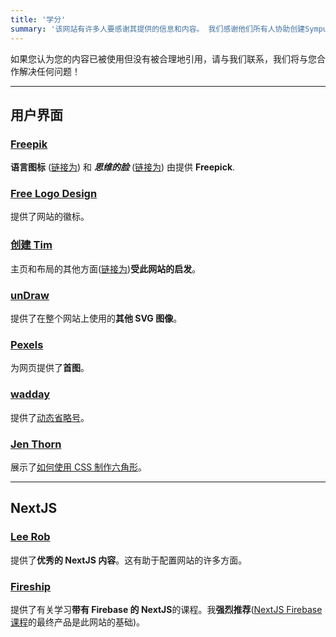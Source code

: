 ```yaml
---
title: '学分'
summary: '该网站有许多人要感谢其提供的信息和内容。 我们感谢他们所有人协助创建Symput。'
---
```


如果您认为您的内容已被使用但没有被合理地引用，请与我们联系，我们将与您合作解决任何问题！

---

## 用户界面

### [Freepik](https://www.freepik.com/)

**语言图标** ([链接为](https://www.flaticon.com/search?word=countries%20flags)) 和 **_思维的脸_** ([链接为](https://www.flaticon.com/search?word=thinking)) 由提供 **Freepick**.

### [Free Logo Design](https://www.freelogodesign.org/)

提供了网站的徽标。

### [创建 Tim](https://www.creative-tim.com/)

主页和布局的其他方面([链接为](https://www.creative-tim.com/learning-lab/tailwind-starter-kit/presentation))**受此网站的启发**。

### [unDraw](https://undraw.co/)

提供了在整个网站上使用的**其他 SVG 图像**。

### [Pexels](https://www.pexels.com/)

为网页提供了**首图**。

### [wadday](https://tailwindcomponents.com/u/wadday)

提供了[动态省略号](https://tailwindcomponents.com/component/animated-省略号)。

### [Jen Thorn](https://medium.com/@jenthorn_)

展示了[如何使用 CSS 制作六角形](https://medium.com/@jenthorn_/how-to-make-a-hexagon-in-css-8ee61d5ebae5)。

---

## NextJS

### [Lee Rob](https://leerob.io/)

提供了**优秀的 NextJS 内容**。这有助于配置网站的许多方面。

### [Fireship](https://fireship.io/)

提供了有关学习**带有 Firebase 的 NextJS**的课程。我**强烈推荐**([NextJS Firebase 课程](https://fireship.io/courses/react-next-firebase/)的最终产品是此网站的基础)。
